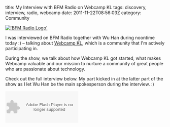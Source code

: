 title: My Interview with BFM Radio on Webcamp KL
tags: discovery, interview, radio, webcamp
date: 2011-11-22T08:56:03Z
category: Community

[
  !['BFM Radio Logo']({filename}/images/2011/11/40244_427240632041_27588322041_4704067_4954588_n.jpg)
](http://www.bfm.my/)

I was interviewed on BFM Radio together with Wu Han during noontime today :) – talking about [Webcamp KL](https://www.facebook.com/groups/webcamp/), which is a community that I'm actively participating in.

During the show, we talk about how Webcamp KL got started, what makes Webcamp valuable and our mission to nurture a community of great people who are passionate about technology.

Check out the full interview below. My part kicked in at the latter part of the show as I let Wu Han be the main spokesperson during the interview. :)

<object width="230" height="100" classid="clsid:d27cdb6e-ae6d-11cf-96b8-444553540000" codebase="http://download.macromedia.com/pub/shockwave/cabs/flash/swflash.cab#version=6,0,40,0"><param name="wmode" value="transparent" /><param name="src" value="http://podcast.bfm.my/podcast/e?file=assets/files/Tech_Talk/2011.11.22_TT_WebCampKL.mp3&amp;t=WebCamp KL" /><embed width="230" height="100" type="application/x-shockwave-flash" src="http://podcast.bfm.my/podcast/e?file=assets/files/Tech_Talk/2011.11.22_TT_WebCampKL.mp3&amp;t=WebCamp KL" wmode="transparent" /> </object>

